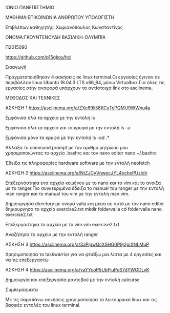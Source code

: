 ΙΟΝΙΟ ΠΑΝΕΠΙΣΤΗΜΙΟ

ΜΑΘΗΜΑ:EΠΙΚΟΙΝΩΝΙΑ ΑΝΘΡΩΠΟΥ ΥΠΟΛΟΓΙΣΤΗ

Επιβλέπων καθηγητής: Χωριανόπουλος Κωνσταντίνος

ΟΝΟΜΑ:ΓΚΟΥΝΤΕΝΟΥΔΗ ΒΑΣΙΛΙΚΗ-ΟΛΥΜΠΙΑ

Π2015090

https://github.com/p15gkou/hci

Εισαγωγή

Πραγματοποιήθηκαν 4 ασκήσεις σε linux terminal.Οι εργασίες έγιναν σε περιβάλλον linux Ubuntu 18.04.3 LTS x86_64, μέσω Virtualbox.Για όλες τις εργασίες στην αναφορά υπάρχουν τα αντίστοιχα link στο asciinema.

ΜΕΘΟΔΟΣ ΚΑΙ ΤΕΧΝΙΚΕΣ

ΑΣΚΗΣΗ 1
https://asciinema.org/a/ZXc69li58KCyTePQMU9WWnu4a

Εμφάνισα όλα τα αρχεία με την εντολή ls

Εμφάνισα όλα τα αρχεία και τα κρυφά με την εντολή ls -a

Εμφάνισα μόνο τα κρυφά με την εντολή ls -ad .*

Άλλαξα το command prompt με τον αριθμό μητρώου μου χρησιμοποιώντας το αρχείο .bashrc και τον nano editor
nano ~/.bashrc

Έδειξα τις πληροφορίες hardware software με την εντολή neofetch

ΑΣΚΗΣΗ 2
https://asciinema.org/a/NtZJCyVnwecJYL4ochxPUzidh

Επεξεργάστηκα ενα αρχείο κειμένου με το nano και το vim και το ανοιξα με το ranger.Πιο συγκεκριμένα έδειξα το manual του ranger με την εντολή man ranger και το manual του vim με την εντολή man vim.

Δημιουργησα directory με ονομα valia και μεσα σε αυτό με τον nano editor δημιουργησα το αρχείο exercise2.txt
mkdir foldervalia                                                                                                                        cd foldervalia                                                                                                                            nano exercise2.txt

Επεξεργάστηκα το αρχείο με το vim
vim exercise2.txt 

Aναζήτησα το αρχείο με την εντολή ranger

ΑΣΚΗΣΗ 3
https://asciinema.org/a/3JPigwQcXSHG0P9j2piXNLMuP

Χρησιμοποίησα το taskwarrior για να φτιάξω μια λίστα με 4 εργασίες και να τις επεξεργαστώ

ΑΣΚΗΣΗ 4
https://asciinema.org/a/yaYYcoP5UbFluPoS7dYWODLvK

Δημιουργία και επεξεργασία ραντεβού με την εντολή calcurse

Συμπεράσματα

Mε τις παραπάνω ασκήσεις χρησιμοποίησα το λειτουργικό linux και τις βασικές εντολές του linux terminal.
